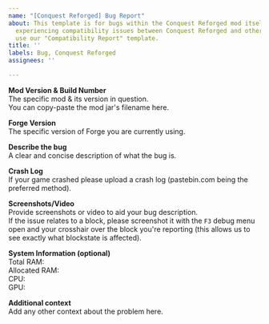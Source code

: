 ```yaml
---
name: "[Conquest Reforged] Bug Report"
about: This template is for bugs within the Conquest Reforged mod itself. If you are
  experiencing compatibility issues between Conquest Reforged and other mods please
  use our "Compatibility Report" template.
title: ''
labels: Bug, Conquest Reforged
assignees: ''

---
```


**Mod Version & Build Number**    
The specific mod & its version in question.    
You can copy-paste the mod jar's filename here.

**Forge Version**    
The specific version of Forge you are currently using.

**Describe the bug**    
A clear and concise description of what the bug is.

**Crash Log**    
If your game crashed please upload a crash log (pastebin.com being the preferred method).

**Screenshots/Video**    
Provide screenshots or video to aid your bug description.  
If the issue relates to a block, please screenshot it with the `F3` debug menu open and your crosshair over the block you're reporting (this allows us to see exactly what blockstate is affected).

**System Information (optional)**    
Total RAM:    
Allocated RAM:    
CPU:    
GPU:

**Additional context**    
Add any other context about the problem here.
